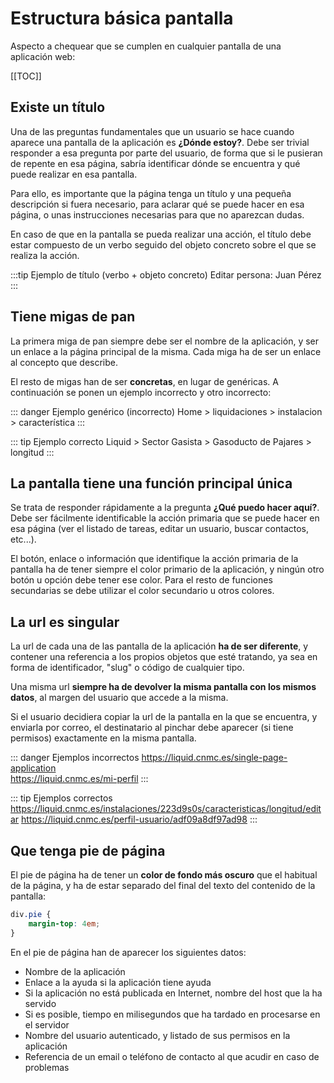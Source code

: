 # Estructura básica pantalla

Aspecto a chequear que se cumplen en cualquier pantalla de una aplicación web:

[[TOC]]


## Existe un título

Una de las preguntas fundamentales que un usuario se hace cuando aparece una pantalla de 
la aplicación es **¿Dónde estoy?**. Debe ser trivial  responder a esa pregunta por parte del usuario, 
de forma que si le pusieran de repente en esa página, sabría identificar dónde se encuentra y qué
puede realizar en esa pantalla.
 
Para ello, es importante que la página tenga un título y una pequeña descripción si fuera necesario,
para aclarar qué se puede hacer en esa página, o unas instrucciones necesarias para que no aparezcan dudas.

En caso de que en la pantalla se pueda realizar una acción, el título debe estar compuesto de un verbo
seguido del objeto concreto sobre el que se realiza la acción.

:::tip Ejemplo de título (verbo + objeto concreto)
Editar persona: Juan Pérez
:::

## Tiene migas de pan

La primera miga de pan siempre debe ser el nombre de la aplicación, y ser un enlace a la página
principal de la misma. Cada miga ha de ser un enlace al concepto que describe.

El resto de migas han de ser **concretas**, en lugar de genéricas. A continuación se ponen un ejemplo
incorrecto y otro incorrecto:

::: danger Ejemplo genérico (incorrecto)
Home > liquidaciones > instalacion > característica
::: 

::: tip Ejemplo correcto
Liquid > Sector Gasista > Gasoducto de Pajares > longitud
:::

 

## La pantalla tiene una función principal única

Se trata de responder rápidamente a la pregunta **¿Qué puedo hacer aquí?**. 
Debe ser fácilmente identificable la acción primaria que se puede hacer
en esa página (ver el listado de tareas, editar un usuario, buscar contactos, etc...).

El botón, enlace o información que identifique la acción primaria de la pantalla ha de tener
siempre el color primario de la aplicación, y ningún otro botón u opción debe tener ese color. 
Para el resto de funciones secundarias se debe utilizar el color secundario u otros colores.


## La url es singular

La url de cada una de las pantalla de la aplicación **ha de ser diferente**, y contener una
referencia a los propios objetos que esté tratando, ya sea en forma de identificador, "slug" o código
de cualquier tipo.

Una misma url **siempre ha de devolver la misma pantalla con los mismos datos**, al margen del usuario
que accede a la misma. 

Si el usuario decidiera copiar la url de la pantalla en la que se encuentra, y enviarla por correo,
el destinatario al pinchar debe aparecer (si tiene permisos) exactamente en la misma pantalla.

::: danger Ejemplos incorrectos
https://liquid.cnmc.es/single-page-application  
https://liquid.cnmc.es/mi-perfil
:::

::: tip Ejemplos correctos
https://liquid.cnmc.es/instalaciones/223d9s0s/caracteristicas/longitud/editar
https://liquid.cnmc.es/perfil-usuario/adf09a8df97ad98
:::  


## Que tenga pie de página

El pie de página ha de tener un **color de fondo más oscuro** que el habitual de la página, y ha de estar
separado del final del texto del contenido de la pantalla:

```css
div.pie {
    margin-top: 4em;
}
```

En el pie de página han de aparecer los siguientes datos:

- Nombre de la aplicación
- Enlace a la ayuda si la aplicación tiene ayuda
- Si la aplicación no está publicada en Internet, nombre del host que la ha servido
- Si es posible, tiempo en milisegundos que ha tardado en procesarse en el servidor
- Nombre del usuario autenticado, y listado de sus permisos en la aplicación
- Referencia de un email o teléfono de contacto al que acudir en caso de problemas 

